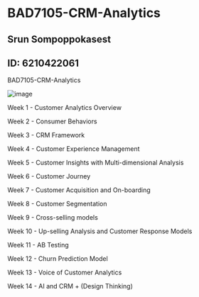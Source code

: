 # BAD7105-CRM-Analytics
## Srun Sompoppokasest
## ID: 6210422061
BAD7105-CRM-Analytics

![image](https://user-images.githubusercontent.com/88968324/145431553-bc978c0d-9832-4d1a-8b11-131ddac26412.png)

Week 1 - Customer Analytics Overview

Week 2 - Consumer Behaviors

Week 3 - CRM Framework

Week 4 - Customer Experience Management

Week 5 - Customer Insights with Multi-dimensional Analysis

Week 6 - Customer Journey

Week 7 - Customer Acquisition and On-boarding

Week 8 - Customer Segmentation

Week 9 - Cross-selling models

Week 10 - Up-selling Analysis and Customer Response Models

Week 11 - AB Testing

Week 12 - Churn Prediction Model

Week 13 - Voice of Customer Analytics

Week 14 - AI and CRM + (Design Thinking)
